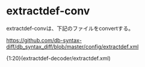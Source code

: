 # extractdef-conv

extractdef-convは、下記のファイルをconvertする。

https://github.com/db-syntax-diff/db_syntax_diff/blob/master/config/extractdef.xml


{1:20}(extractdef-decoder/extractdef.xml)





